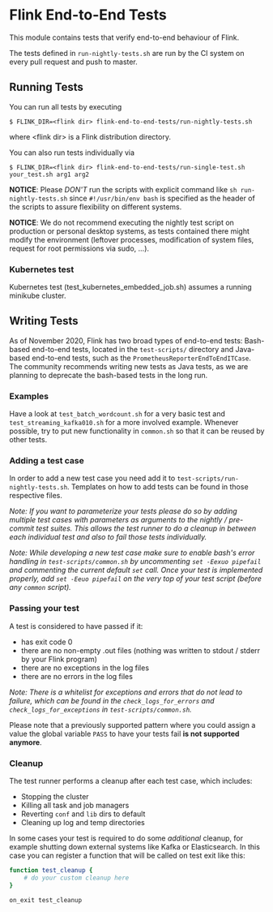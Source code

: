 # Flink End-to-End Tests

This module contains tests that verify end-to-end behaviour of Flink. 

The tests defined in `run-nightly-tests.sh` are run by the CI system on every pull request
and push to master.


## Running Tests
You can run all tests by executing

```
$ FLINK_DIR=<flink dir> flink-end-to-end-tests/run-nightly-tests.sh
```

where \<flink dir\> is a Flink distribution directory.

You can also run tests individually via

```
$ FLINK_DIR=<flink dir> flink-end-to-end-tests/run-single-test.sh your_test.sh arg1 arg2
```

**NOTICE**: Please _DON'T_ run the scripts with explicit command like ```sh run-nightly-tests.sh``` since ```#!/usr/bin/env bash``` is specified as the header of the scripts to assure flexibility on different systems.

**NOTICE**: We do not recommend executing the nightly test script on production or personal desktop systems, as tests contained there might modify the environment (leftover processes, modification of system files, request for root permissions via sudo, ...).

### Kubernetes test

Kubernetes test (test_kubernetes_embedded_job.sh) assumes a running minikube cluster.


## Writing Tests

As of November 2020, Flink has two broad types of end-to-end tests: Bash-based end-to-end tests, located in the `test-scripts/` directory and Java-based end-to-end tests, such as the `PrometheusReporterEndToEndITCase`. The community recommends writing new tests as Java tests, as we are planning to deprecate the bash-based tests in the long run.


### Examples
Have a look at `test_batch_wordcount.sh` for a very basic test and
`test_streaming_kafka010.sh` for a more involved example. Whenever possible, try
to put new functionality in `common.sh` so that it can be reused by other tests.

### Adding a test case
In order to add a new test case you need add it to `test-scripts/run-nightly-tests.sh`. Templates on how to add tests can be found in those respective files.

_Note: If you want to parameterize your tests please do so by adding multiple test cases with parameters as arguments to the nightly / pre-commit test suites. This allows the test runner to do a cleanup in between each individual test and also to fail those tests individually._

_Note: While developing a new test case make sure to enable bash's error handling in `test-scripts/common.sh` by uncommenting `set -Eexuo pipefail` and commenting the current default `set` call. Once your test is implemented properly, add `set -Eeuo pipefail` on the very top of your test script (before any `common` script)._

### Passing your test
A test is considered to have passed if it:
- has exit code 0
- there are no non-empty .out files (nothing was written to stdout / stderr by your Flink program)
- there are no exceptions in the log files
- there are no errors in the log files

_Note: There is a whitelist for exceptions and errors that do not lead to failure, which can be found in the `check_logs_for_errors` and `check_logs_for_exceptions` in `test-scripts/common.sh`._

Please note that a previously supported pattern where you could assign a value the global variable `PASS` to have your tests fail **is not supported anymore**.

### Cleanup
The test runner performs a cleanup after each test case, which includes:
- Stopping the cluster
- Killing all task and job managers
- Reverting `conf` and `lib` dirs to default
- Cleaning up log and temp directories

In some cases your test is required to do some *additional* cleanup, for example shutting down external systems like Kafka or Elasticsearch. In this case you can register a function that will be called on test exit like this:

```sh
function test_cleanup {
    # do your custom cleanup here
}

on_exit test_cleanup
```
